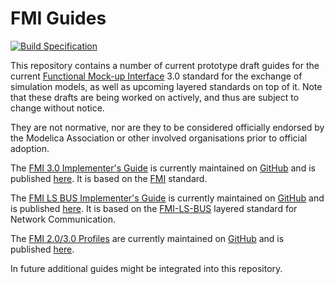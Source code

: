 # FMI Guides

[![Build Specification](https://github.com/modelica/fmi-guides/actions/workflows/build-guides.yml/badge.svg)](https://github.com/modelica/fmi-guides/actions/workflows/build-guides.yml)

This repository contains a number of  current prototype draft guides
for the current [Functional Mock-up Interface][FMI] 3.0 standard for
the exchange of simulation models, as well as upcoming layered
standards on top of it. Note that these drafts are being worked on
actively, and thus are subject to change without notice.

They are not normative, nor are they to be considered officially
endorsed by the Modelica Association or other involved organisations
prior to official adoption.

The [FMI 3.0 Implementer's Guide][guide] is currently maintained on
[GitHub][githubguide] and is published [here][guide]. It is based on
the [FMI][] standard.

The [FMI LS BUS Implementer's Guide][ls-bus-guide] is currently
maintained on [GitHub][github-ls-bus-guide] and is published
[here][ls-bus-guide]. It is based on the [FMI-LS-BUS][] layered
standard for Network Communication.

The [FMI 2.0/3.0 Profiles][profile] are currently maintained on
[GitHub][githubprofile] and is published [here][profile].

In future additional guides might be integrated into this repository.

[FMI]: https://fmi-standard.org/
[FMI-LS-BUS]: https://github.com/modelica/fmi-ls-bus/
[githubguide]: fmi-guide/index.adoc
[guide]: https://modelica.github.io/fmi-guides/main/fmi-guide/
[github-ls-bus-guide]: ls-bus-guide/index.adoc
[ls-bus-guide]: https://modelica.github.io/fmi-guides/main/ls-bus-guide/
[githubprofile]: fmi-profiles/index.adoc
[profile]: https://modelica.github.io/fmi-guides/main/fmi-profiles/
